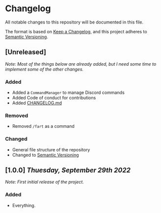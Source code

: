 # Changelog
All notable changes to this repository will be documented in this file.

The format is based on [Keep a Changelog](https://keepachangelog.com/en/1.0.0/),
and this project adheres to [Semantic Versioning](https://semver.org/spec/v2.0.0.html).

## [Unreleased]

*Note: Most of the things below are already added, but I need some time to implement some of the other changes.*

### Added
- Added a `CommandManager` to manage Discord commands
- Added Code of conduct for contributions
- Added [CHANGELOG.md](https://github.com/Googool/PaperJDA/CHANGELOG.md)

### Removed
- Removed `/fart` as a command

### Changed
- General file structure of the repository
- Changed to [Semantic Versioning](https://semver.org/spec/v2.0.0.html)

## [1.0.0] *Thuesday, September 29th 2022*

*Note: First initial release of the project.*

### Added
- Everything.


